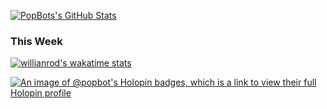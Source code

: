 [![PopBots's GitHub Stats](https://github-readme-stats.vercel.app/api?username=popbot&count_private=true&show_icons=true&theme=panda&hide_rank=false)](https://github.com/anuraghazra/github-readme-stats)

### This Week
[![willianrod's wakatime stats](https://github-readme-stats.vercel.app/api/wakatime?username=PopBot)](https://github.com/anuraghazra/github-readme-stats)

[![An image of @popbot's Holopin badges, which is a link to view their full Holopin profile](https://holopin.me/popbot)](https://holopin.io/@popbot)